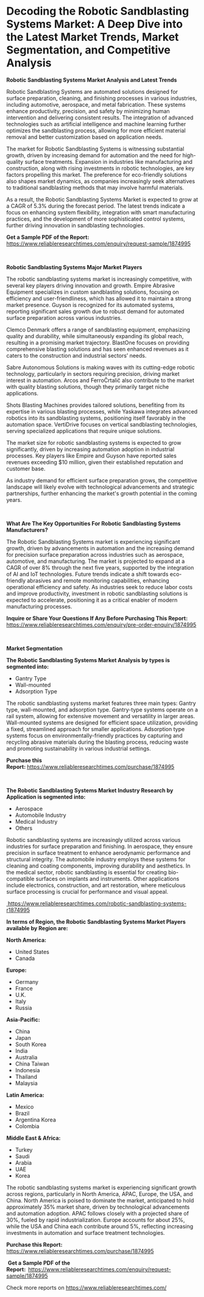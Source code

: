 <p><h1>Decoding the Robotic Sandblasting Systems Market: A Deep Dive into the Latest Market Trends, Market Segmentation, and Competitive Analysis</h1></p><p><strong>Robotic Sandblasting Systems Market Analysis and Latest Trends</strong></p>
<p><p>Robotic Sandblasting Systems are automated solutions designed for surface preparation, cleaning, and finishing processes in various industries, including automotive, aerospace, and metal fabrication. These systems enhance productivity, precision, and safety by minimizing human intervention and delivering consistent results. The integration of advanced technologies such as artificial intelligence and machine learning further optimizes the sandblasting process, allowing for more efficient material removal and better customization based on application needs.</p><p>The market for Robotic Sandblasting Systems is witnessing substantial growth, driven by increasing demand for automation and the need for high-quality surface treatments. Expansion in industries like manufacturing and construction, along with rising investments in robotic technologies, are key factors propelling this market. The preference for eco-friendly solutions also shapes market dynamics, as companies increasingly seek alternatives to traditional sandblasting methods that may involve harmful materials.</p><p>As a result, the Robotic Sandblasting Systems Market is expected to grow at a CAGR of 5.3% during the forecast period. The latest trends indicate a focus on enhancing system flexibility, integration with smart manufacturing practices, and the development of more sophisticated control systems, further driving innovation in sandblasting technologies.</p></p>
<p><strong>Get a Sample PDF of the Report:&nbsp;</strong> <a href="https://www.reliableresearchtimes.com/enquiry/request-sample/1874995?utm_campaign=1950&utm_medium=2&utm_source=Github&utm_content=ia&utm_term=28022025&utm_id=robotic-sandblasting-systems">https://www.reliableresearchtimes.com/enquiry/request-sample/1874995</a></p>
<p>&nbsp;</p>
<p><strong>Robotic Sandblasting Systems Major Market Players</strong></p>
<p><p>The robotic sandblasting systems market is increasingly competitive, with several key players driving innovation and growth. Empire Abrasive Equipment specializes in custom sandblasting solutions, focusing on efficiency and user-friendliness, which has allowed it to maintain a strong market presence. Guyson is recognized for its automated systems, reporting significant sales growth due to robust demand for automated surface preparation across various industries.</p><p>Clemco Denmark offers a range of sandblasting equipment, emphasizing quality and durability, while simultaneously expanding its global reach, resulting in a promising market trajectory. BlastOne focuses on providing comprehensive blasting solutions and has seen enhanced revenues as it caters to the construction and industrial sectors’ needs.</p><p>Sabre Autonomous Solutions is making waves with its cutting-edge robotic technology, particularly in sectors requiring precision, driving market interest in automation. Arcos and FerroČrtalič also contribute to the market with quality blasting solutions, though they primarily target niche applications.</p><p>Shots Blasting Machines provides tailored solutions, benefiting from its expertise in various blasting processes, while Yaskawa integrates advanced robotics into its sandblasting systems, positioning itself favorably in the automation space. VertiDrive focuses on vertical sandblasting technologies, serving specialized applications that require unique solutions.</p><p>The market size for robotic sandblasting systems is expected to grow significantly, driven by increasing automation adoption in industrial processes. Key players like Empire and Guyson have reported sales revenues exceeding $10 million, given their established reputation and customer base.</p><p>As industry demand for efficient surface preparation grows, the competitive landscape will likely evolve with technological advancements and strategic partnerships, further enhancing the market's growth potential in the coming years.</p></p>
<p>&nbsp;</p>
<p><strong>What Are The Key Opportunities For Robotic Sandblasting Systems Manufacturers?</strong></p>
<p><p>The Robotic Sandblasting Systems market is experiencing significant growth, driven by advancements in automation and the increasing demand for precision surface preparation across industries such as aerospace, automotive, and manufacturing. The market is projected to expand at a CAGR of over 8% through the next five years, supported by the integration of AI and IoT technologies. Future trends indicate a shift towards eco-friendly abrasives and remote monitoring capabilities, enhancing operational efficiency and safety. As industries seek to reduce labor costs and improve productivity, investment in robotic sandblasting solutions is expected to accelerate, positioning it as a critical enabler of modern manufacturing processes.</p></p>
<p><strong>Inquire or Share Your Questions If Any Before Purchasing This Report:</strong> <a href="https://www.reliableresearchtimes.com/enquiry/pre-order-enquiry/1874995?utm_campaign=1950&utm_medium=2&utm_source=Github&utm_content=ia&utm_term=28022025&utm_id=robotic-sandblasting-systems">https://www.reliableresearchtimes.com/enquiry/pre-order-enquiry/1874995</a></p>
<p>&nbsp;</p>
<p><strong>Market Segmentation</strong></p>
<p><strong>The Robotic Sandblasting Systems Market Analysis by types is segmented into:</strong></p>
<p><ul><li>Gantry Type</li><li>Wall-mounted</li><li>Adsorption Type</li></ul></p>
<p><p>The robotic sandblasting systems market features three main types: Gantry type, wall-mounted, and adsorption type. Gantry-type systems operate on a rail system, allowing for extensive movement and versatility in larger areas. Wall-mounted systems are designed for efficient space utilization, providing a fixed, streamlined approach for smaller applications. Adsorption type systems focus on environmentally-friendly practices by capturing and recycling abrasive materials during the blasting process, reducing waste and promoting sustainability in various industrial settings.</p></p>
<p><strong>Purchase this Report:&nbsp;</strong><a href="https://www.reliableresearchtimes.com/purchase/1874995?utm_campaign=1950&utm_medium=2&utm_source=Github&utm_content=ia&utm_term=28022025&utm_id=robotic-sandblasting-systems">https://www.reliableresearchtimes.com/purchase/1874995</a></p>
<p>&nbsp;</p>
<p><strong>The Robotic Sandblasting Systems Market Industry Research by Application is segmented into:</strong></p>
<p><ul><li>Aerospace</li><li>Automobile Industry</li><li>Medical Industry</li><li>Others</li></ul></p>
<p><p>Robotic sandblasting systems are increasingly utilized across various industries for surface preparation and finishing. In aerospace, they ensure precision in surface treatment to enhance aerodynamic performance and structural integrity. The automobile industry employs these systems for cleaning and coating components, improving durability and aesthetics. In the medical sector, robotic sandblasting is essential for creating bio-compatible surfaces on implants and instruments. Other applications include electronics, construction, and art restoration, where meticulous surface processing is crucial for performance and visual appeal.</p></p>
<p><a href="https://www.reliableresearchtimes.com/robotic-sandblasting-systems-r1874995?utm_campaign=1950&utm_medium=2&utm_source=Github&utm_content=ia&utm_term=28022025&utm_id=robotic-sandblasting-systems">&nbsp;https://www.reliableresearchtimes.com/robotic-sandblasting-systems-r1874995</a></p>
<p><strong>In terms of Region, the Robotic Sandblasting Systems Market Players available by Region are:</strong></p>
<p>
    <p> <strong> North America: </strong>
        <ul>
            <li>United States</li>
            <li>Canada</li>
        </ul>
        </p> 
    <p> <strong> Europe: </strong>
        <ul>
            <li>Germany</li>
            <li>France</li>
            <li>U.K.</li>
            <li>Italy</li>
            <li>Russia</li>
        </ul>
        </p> 
    <p> <strong> Asia-Pacific: </strong>
        <ul>
            <li>China</li>
            <li>Japan</li>
            <li>South Korea</li>
            <li>India</li>
            <li>Australia</li>
            <li>China Taiwan</li>
            <li>Indonesia</li>
            <li>Thailand</li>
            <li>Malaysia</li>
        </ul>
        </p> 
    <p> <strong> Latin America: </strong>
        <ul>
            <li>Mexico</li>
            <li>Brazil</li>
            <li>Argentina Korea</li>
            <li>Colombia</li>
        </ul>
        </p> 
    <p> <strong> Middle East & Africa: </strong>
        <ul>
            <li>Turkey</li>
            <li>Saudi</li>
            <li>Arabia</li>
            <li>UAE</li>
            <li>Korea</li>
        </ul>
    </p>
    </p>
<p><p>The robotic sandblasting systems market is experiencing significant growth across regions, particularly in North America, APAC, Europe, the USA, and China. North America is poised to dominate the market, anticipated to hold approximately 35% market share, driven by technological advancements and automation adoption. APAC follows closely with a projected share of 30%, fueled by rapid industrialization. Europe accounts for about 25%, while the USA and China each contribute around 5%, reflecting increasing investments in automation and surface treatment technologies.</p></p>
<p><strong>Purchase this Report: </strong><a href="https://www.reliableresearchtimes.com/purchase/1874995?utm_campaign=1950&utm_medium=2&utm_source=Github&utm_content=ia&utm_term=28022025&utm_id=robotic-sandblasting-systems">https://www.reliableresearchtimes.com/purchase/1874995</a></p>
<p>&nbsp;<strong>Get a Sample PDF of the Report:&nbsp;&nbsp;</strong><a href="https://www.reliableresearchtimes.com/enquiry/request-sample/1874995?utm_campaign=1950&utm_medium=2&utm_source=Github&utm_content=ia&utm_term=28022025&utm_id=robotic-sandblasting-systems">https://www.reliableresearchtimes.com/enquiry/request-sample/1874995</a></p>
<p><strong></strong></p>
<p>Check more reports on <a href="https://www.reliableresearchtimes.com/?utm_campaign=1950&utm_medium=2&utm_source=Github&utm_content=ia&utm_term=28022025&utm_id=robotic-sandblasting-systems">https://www.reliableresearchtimes.com/</a></p>